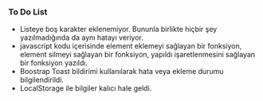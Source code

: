 ### To Do List 
- Listeye boş karakter eklenemiyor. Bununla birlikte hiçbir şey yazılmadığında da aynı hatayı veriyor.
- javascript kodu içerisinde element eklemeyi sağlayan bir fonksiyon, element silmeyi sağlayan bir fonksiyon, yapıldı işaretlenmesini sağlayan bir fonksiyon yazıldı.
- Boostrap Toast bildirimi kullanılarak hata veya ekleme durumu bilgilendirildi.
- LocalStorage ile bilgiler kalıcı hale geldi.